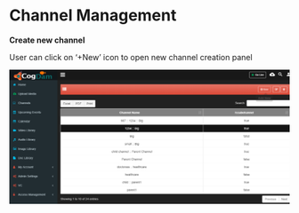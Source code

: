 # Channel Management

**Create new channel**

User can click on ‘+New’ icon to open new channel creation panel

![](../../../.gitbook/assets/image%20%2820%29.png)


